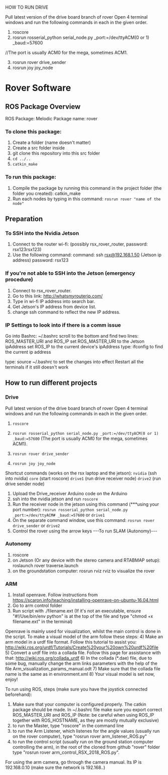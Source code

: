 HOW TO RUN DRIVE  

Pull latest version of the drive board branch of rover
Open 4 terminal windows and run the following commands in each in the given order.

1. roscore
2. rosrun rosserial_python serial_node.py _port:=/dev/ttyACM(0 or 1) _baud:=57600

  //The port is usually ACM0 for the mega, sometimes ACM1.

3. rosrun rover drive_sender
4. rosrun joy joy_node

# Rover Software

## ROS Package Overview
ROS Package: Melodic
Package name: rover

### To clone this package:

1) Create a folder (name doesn't matter)
2) Create a src folder inside
3) git clone this repository into this src folder
4) ```cd ../..```
5) ```catkin_make```

### To run this package:
1) Compile the package by running this command in the project folder (the folder you created):
  catkin_make
2) Run each nodes by typing in this command:
  ```rosrun rover "name of the node"```

## Preparation
### To SSH into the Nvidia Jetson
1. Connect to the router wi-fi: (possibly rsx_rover_router, password: rsx123rsx123)
2. Use the following command:
   command: ssh rsx@192.168.1.50 (Jetson ip address)
   password: rsx123
   
### If you're not able to SSH into the Jetson (emergency procedure)
1. Connect to rsx_rover_router.
2. Go to this link: http://whatsmyrouterip.com/
3. Type in wi-fi IP address into search bar.
4. Get Jetson's IP address from device list.
5. change ssh command to reflect the new IP address.

### IP Settings to look into if there is a comm issue
Go into Bashrc: ~/.bashrc
scroll to the bottom and find two lines: ROS_MASTER_URI and ROS_IP
set ROS_MASTER_URI to the Jetson ipAddress
set ROS_IP to the current device's ipAddress
type: ifconfig to find the current ip address

type: source ~/.bashrc to set the changes into effect
Restart all the terminals if it still doesn't work

## How to run different projects 
### Drive 
Pull latest version of the drive board branch of rover
Open 4 terminal windows and run the following commands in each in the given order.

1. ```roscore```
2. ```rosrun rosserial_python serial_node.py _port:=/dev/ttyACM(0 or 1) _baud:=57600``` (The port is usually ACM0 for the mega, sometimes ACM1).

3. ```rosrun rover drive_sender```
4. ```rosrun joy joy_node```

Shortcut commands (works on the rsx laptop and the jetson): 
```nvidia``` (ssh into nvidia)
```core``` (start roscore)
```drive1``` (run drive receiver node)
```drive2``` (run drive sender node)

1) Upload the Drive_receiver Arduino code on the Arduino
2) ssh into the nvidia jetson and run ```roscore```
4) Run the receiver node in the jetson using this command (***using your port number): ```rosrun rosserial_python serial_node.py _port:=/dev/ttyACM# _baud:=57600``` or ```drive1```
5) On the separate command window, use this command: ```rosrun rover drive_sender``` or ```drive2```
6) Control the rover using the arrow keys
---To run SLAM (Autonomy)---

### Autonomy 
1) roscore
2) on Jetson (Or any device with the stereo camera and RTABMAP setup): roslaunch rover traverse.launch
3) on the groundstation computer: rosrun rviz rviz to visualize the rover

### ARM
1) Install openrave. Follow instructions from https://scaron.info/teaching/installing-openrave-on-ubuntu-16.04.html
2) Go to arm control folder
3) Run script with ./filename.ext (If it's not an executable, ensure "#!/Use/bin/env python" is at the top of the file and type "chmod +x filename.ext" in the terminal)

Openrave is mainly used for visualization, whilst the main control is done in the script.
To make a visual model of the arm follow these steps:
4) Make an arm model in a urdf file format. Follow this tutorial to assist you: http://wiki.ros.org/urdf/Tutorials/Create%20your%20own%20urdf%20file
5) Convert a urdf file into a collada file. Follow this page for assistance with that: http://wiki.ros.org/collada_urdf
6) In the collada (*.dae) file, due to some bug, manually change the arm links parameters with the help of the file Arm_visualization_params_manual.odt
7) Make sure that the collada file name is the same as in environment.xml
8) Your visual model is set now, enjoy!

To run using ROS, steps (make sure you have the joystick connected beforehand):
1) Make sure that your computer is configured properly. The catkin package should be made. In  ~/.bashrc file make sure you export correct ROS_MASTER_URI and ROS_IP (Note: be careful when using ROS_IP together with ROS_HOSTNAME, as they are mostly mutually exclusive)
2) to run the Master, type "roscore" in the command line
3) to run the Arm Listener, which listenes for the angle values (usually run on the rover computer), type "rosrun rover arm_listener_ROS.py"
4) to run the control script (usually run on the ground station computer controlling the arm), in the root of the cloned from github "rover" folder type "rosrun rover arm_control_RSX_2018_ROS.py".   

For using the arm camera, go through the camera manual. Its IP is 192.168.0.10 (make sure the network is 192.168.*.*)
